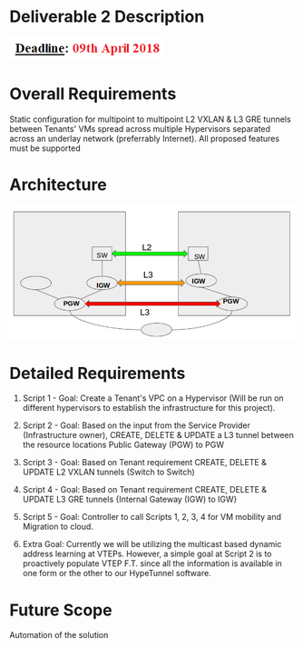 # Deliverable 2 Description
![](https://github.com/kmedidi/HypeTunnel/blob/master/images/Deadline.PNG)

# Overall Requirements 
Static configuration for multipoint to multipoint L2 VXLAN & L3 GRE tunnels between Tenants' VMs spread across multiple Hypervisors separated across an underlay network (preferrably Internet). All proposed features must be supported

# Architecture
![](https://github.com/kmedidi/HypeTunnel/blob/master/images/arch.png)

# Detailed Requirements
1. Script 1 - Goal: Create a Tenant's VPC on a Hypervisor (Will be run on different hypervisors to establish the infrastructure for this project).

2. Script 2 -  Goal: Based on the input from the Service Provider (Infrastructure owner), CREATE, DELETE & UPDATE a L3 tunnel between the resource locations Public Gateway (PGW) to PGW

3. Script 3 - Goal: Based on Tenant requirement CREATE, DELETE & UPDATE L2 VXLAN tunnels (Switch to Switch)

4. Script 4 - Goal: Based on Tenant requirement CREATE, DELETE & UPDATE L3 GRE tunnels {Internal Gateway (IGW) to IGW}

5. Script 5 - Goal: Controller to call Scripts 1, 2, 3, 4 for VM mobility and Migration to cloud.

6. Extra Goal: Currently we will be utilizing the multicast based dynamic address learning at VTEPs. However, a simple goal at Script 2 is to proactively populate VTEP F.T. since all the information is available in one form or the other to our HypeTunnel software.

# Future Scope
Automation of the solution
